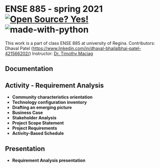 # ENSE 885 - spring 2021 [![Open Source? Yes!](https://badgen.net/badge/Open%20Source%20%3F/Yes%21/blue?icon=github)](https://github.com/Naereen/badges/)       ![made-with-python](https://img.shields.io/badge/Made%20with-Python-1f425f.svg)

 This work is a part of class ENSE 885 at university of Regina.
 Contributors: Dhaval Patel (https://www.linkedin.com/in/dhaval-bhailalbhai-patel-421566202/)
 Instructor: [Dr. Timothy Maciag](https://www.maciag.ca/)
<B><h2>Documentation</h2>
  
<B><h2>Activity - Requirement Analysis</h2>
<ul>
  <li>Community characteristics orientation</li>
  <li>Technology configuration inventory </li>
  <li>Drafting an emerging picture</li>
  <li>Business Case</li>
  <li>Stakeholder Analysis</li>
  <li>Project Scope Statement</li>
  <li>Project Requirements</li>
  <li>Activity-Based Schedule</li> 
</ul>

 <B><h2>Presentation</h2>
<ul>
  <li>Requirement Analysis presentation</li>
</ul>
